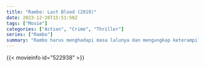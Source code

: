 ```yaml
---
title: "Rambo: Last Blood (2019)"
date: 2023-12-26T15:51:50Z
tags: ["Movie"]
categories: ["Action", "Crime", "Thriller"]
series: ["Rambo"]
summary: "Rambo harus menghadapi masa lalunya dan mengungkap keterampilan tempurnya yang kejam untuk membalas dendam dalam misi terakhir."
---
```


<mux-player stream-type="on-demand"
src="https://kp3d-my.sharepoint.com/personal/ryoo_kp3d_onmicrosoft_com/_layouts/15/download.aspx?share=EbmJQAJYCf9MlSmLQGy04G8BG1WIkVklM3HgH9IpLclFJA" prefer-playback="mse" controls>

</mux-player>


{{< movieinfo id="522938" >}}

<script src="https://cdn.jsdelivr.net/npm/@mux/mux-player"></script>

 <script type="application/ld+json ">
{
"@context": "https://schema.org/",
"@type": "VideoObject",
"name": "Rambo: Last Blood (2019)",
"contentUrl": "https://stream.mux.com/13zeP9T2IbgH2hD00B2VZ00mL5vwk3kXD7sD5c89dokbA.m3u8",
"thumbnailUrl": "https://www.themoviedb.org/t/p/original/7MQVmsC7i6Z5tnKxQC62zBKU3Dx.jpg?width=314&fit_mode=preserve&time=25",
"uploadDate": "2023-12-18T18:45:11Z",
}

</script>